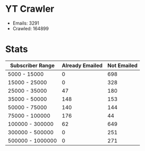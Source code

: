 # YT Crawler
- Emails: 3291
- Crawled: 164899

# Stats
| Subscriber Range  | Already Emailed | Not Emailed |
|-------|-------|-------|
| 5000 - 15000 | 0 | 698 |
| 15000 - 25000 | 0 | 328 |
| 25000 - 35000 | 47 | 180 |
| 35000 - 50000 | 148 | 153 |
| 50000 - 75000 | 140 | 144 |
| 75000 - 100000 | 176 | 44 |
| 100000 - 300000 | 62 | 649 |
| 300000 - 500000 | 0 | 251 |
| 500000 - 1000000 | 0 | 271 |
